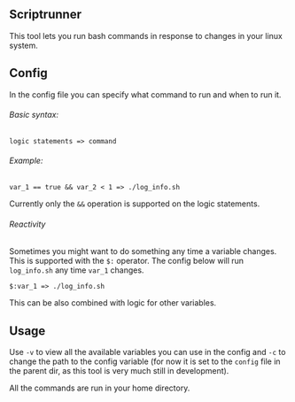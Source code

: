 ## Scriptrunner
This tool lets you run bash commands in response to changes in your linux system.

## Config
In the config file you can specify what command to run and when to run it.

###### Basic syntax:
```
logic statements => command
```

###### Example:
```
var_1 == true && var_2 < 1 => ./log_info.sh
```
Currently only the ```&&``` operation is supported on the logic statements.

###### Reactivity
Sometimes you might want to do something any time a variable changes. This is supported with the ```$:``` operator. The config below will run ```log_info.sh``` any time ```var_1``` changes.
```
$:var_1 => ./log_info.sh
```
This can be also combined with logic for other variables.

## Usage

Use ```-v``` to view all the available variables you can use in the config and ```-c``` to change the path to the config variable (for now it is set to the ```config``` file in the parent dir, as this tool is very much still in development).

All the commands are run in your home directory.
